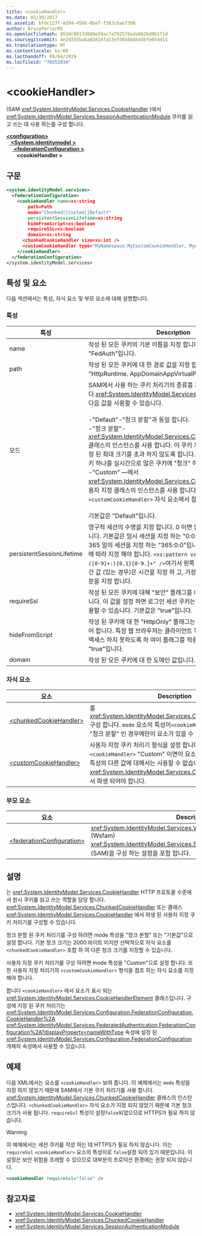 ```yaml
---
title: <cookieHandler>
ms.date: 03/30/2017
ms.assetid: bfdc127f-8d94-4566-8bef-f583c6ae7398
author: BrucePerlerMS
ms.openlocfilehash: 853dc9817d080e59ac7a792576eda862bd0b1f1d
ms.sourcegitcommit: 4e2d355baba82814fa53efd6b8bbb45bfe054d11
ms.translationtype: MT
ms.contentlocale: ko-KR
ms.lasthandoff: 09/04/2019
ms.locfileid: "70252034"
---
```

# <a name="cookiehandler"></a>\<cookieHandler>
(SAM <xref:System.IdentityModel.Services.CookieHandler> )에서 <xref:System.IdentityModel.Services.SessionAuthenticationModule> 쿠키를 읽고 쓰는 데 사용 하는를 구성 합니다.  
  
[ **\<configuration>** ](../configuration-element.md)\
&nbsp;&nbsp;[ **\<System.identitymodel >** ](system-identitymodel-services.md)\
&nbsp;&nbsp;&nbsp;&nbsp;[ **\<federationConfiguration >** ](federationconfiguration.md)\
&nbsp;&nbsp;&nbsp;&nbsp;&nbsp;&nbsp; **\<cookieHandler >**  
  
## <a name="syntax"></a>구문  
  
```xml  
<system.identityModel.services>  
  <federationConfiguration>  
    <cookieHandler name=xs:string  
        path=Path  
        mode="Chunked||Custom||Default"  
        persistentSessionLifetime=xs:string  
        hideFromScript=xs:boolean  
        requireSSL=xs:boolean  
        domain=xs:string  
      <chunkedCookieHandler size=xs:int />  
      <customCookieHandler type="MyNamespace.MyCustomCookieHandler, MyAssembly" />  
    </cookieHandler>  
  </federationConfiguration>  
</system.identityModel.services>  
```  
  
## <a name="attributes-and-elements"></a>특성 및 요소  
 다음 섹션에서는 특성, 자식 요소 및 부모 요소에 대해 설명합니다.  
  
### <a name="attributes"></a>특성  
  
|특성|Description|  
|---------------|-----------------|  
|name|작성 된 모든 쿠키의 기본 이름을 지정 합니다. 기본값은 "FedAuth"입니다.|  
|path|작성 된 모든 쿠키에 대 한 경로 값을 지정 합니다. 기본값은 "HttpRuntime. AppDomainAppVirtualPath"입니다.|  
|모드|SAM에서 사용 하는 쿠키 처리기의 종류를 지정 하는 값중하나입니다.<xref:System.IdentityModel.Services.CookieHandlerMode> 다음 값을 사용할 수 있습니다.<br /><br /> -"Default"-"청크 분할"과 동일 합니다.<br />-"청크 분할"- <xref:System.IdentityModel.Services.ChunkedCookieHandler> 클래스의 인스턴스를 사용 합니다. 이 쿠키 처리기는 개별 쿠키가 설정 된 최대 크기를 초과 하지 않도록 합니다. 이는 잠재적으로 논리 쿠키 하나를 실시간으로 많은 쿠키에 "청크" 하 여이를 수행 합니다.<br />-"Custom" —에서 <xref:System.IdentityModel.Services.CookieHandler>파생 된 사용자 지정 클래스의 인스턴스를 사용 합니다. 파생 된 클래스는 `<customCookieHandler>` 자식 요소에서 참조 됩니다.<br /><br /> 기본값은 "Default"입니다.|  
|persistentSessionLifetime|영구적 세션의 수명을 지정 합니다. 0 이면 임시 세션이 항상 사용 됩니다. 기본값은 임시 세션을 지정 하는 "0:0:0"입니다. 최대값은 365 일의 세션을 지정 하는 "365:0:0"입니다. 값은 다음 제한 사항에 따라 지정 해야 합니다. `<xs:pattern value="([0-9.]+:){0,1}([0-9]+:){0,1}[0-9.]+" />`여기서 왼쪽 값은 일을 지정 하 고, 중간 값 (있는 경우)은 시간을 지정 하 고, 가장 오른쪽 값 (있는 경우)은 분을 지정 합니다.|  
|requireSsl|작성 된 모든 쿠키에 대해 "보안" 플래그를 내보낼지 여부를 지정 합니다. 이 값을 설정 하면 로그인 세션 쿠키는 HTTPS를 통해서만 사용할 수 있습니다. 기본값은 "true"입니다.|  
|hideFromScript|작성 된 쿠키에 대 한 "HttpOnly" 플래그는 내보내집니다 여부를 제어 합니다. 특정 웹 브라우저는 클라이언트 쪽 스크립트가 쿠키 값에 액세스 하지 못하도록 하 여이 플래그를 적용 합니다. 기본값은 "true"입니다.|  
|domain|작성 된 모든 쿠키에 대 한 도메인 값입니다. 기본값은 ""입니다.|  
  
### <a name="child-elements"></a>자식 요소  
  
|요소|Description|  
|-------------|-----------------|  
|[\<chunkedCookieHandler>](chunkedcookiehandler.md)|를 <xref:System.IdentityModel.Services.ChunkedCookieHandler>구성 합니다. `mode` 요소의 특성이`<cookieHandler>` "Default" 또는 "청크 분할" 인 경우에만이 요소가 있을 수 있습니다.|  
|[\<customCookieHandler>](customcookiehandler.md)|사용자 지정 쿠키 처리기 형식을 설정 합니다. `mode` 요소의 특성이`<cookieHandler>` "Custom" 이면이 요소가 있어야 합니다. `mode` 특성의 다른 값에 대해서는 사용할 수 없습니다. 사용자 지정 형식은 <xref:System.IdentityModel.Services.CookieHandler> 클래스에서 파생 되어야 합니다.|  
  
### <a name="parent-elements"></a>부모 요소  
  
|요소|Description|  
|-------------|-----------------|  
|[\<federationConfiguration>](federationconfiguration.md)|<xref:System.IdentityModel.Services.WSFederationAuthenticationModule> (Wsfam) <xref:System.IdentityModel.Services.SessionAuthenticationModule> 및 (SAM)을 구성 하는 설정을 포함 합니다.|  
  
## <a name="remarks"></a>설명  
 는 <xref:System.IdentityModel.Services.CookieHandler> HTTP 프로토콜 수준에서 원시 쿠키를 읽고 쓰는 역할을 담당 합니다. <xref:System.IdentityModel.Services.ChunkedCookieHandler> 또는 클래스<xref:System.IdentityModel.Services.CookieHandler> 에서 파생 된 사용자 지정 쿠키 처리기를 구성할 수 있습니다.  
  
 청크 분할 된 쿠키 처리기를 구성 하려면 mode 특성을 "청크 분할" 또는 "기본값"으로 설정 합니다. 기본 청크 크기는 2000 바이트 이지만 선택적으로 자식 요소를 `<chunkedCookieHandler>` 포함 하 여 다른 청크 크기를 지정할 수 있습니다.  
  
 사용자 지정 쿠키 처리기를 구성 하려면 mode 특성을 "Custom"으로 설정 합니다. 또한 사용자 지정 처리기의 `<customCookieHandler>` 형식을 참조 하는 자식 요소를 지정 해야 합니다.  
  
 합니다 `<cookieHandler>` 에서 요소가 표시 되는 <xref:System.IdentityModel.Services.CookieHandlerElement> 클래스입니다. 구성에 지정 된 쿠키 처리기는 <xref:System.IdentityModel.Services.Configuration.FederationConfiguration.CookieHandler%2A> <xref:System.IdentityModel.Services.FederatedAuthentication.FederationConfiguration%2A?displayProperty=nameWithType> 속성에 설정 된 <xref:System.IdentityModel.Services.Configuration.FederationConfiguration> 개체의 속성에서 사용할 수 있습니다.  
  
## <a name="example"></a>예제  
 다음 XML에서는 요소를 `<cookieHandler>` 보여 줍니다. 이 예제에서는 `mode` 특성을 지정 하지 않았기 때문에 SAM에서 기본 쿠키 처리기를 사용 합니다. <xref:System.IdentityModel.Services.ChunkedCookieHandler> 클래스의 인스턴스입니다. `<chunkedCookieHandler>` 자식 요소가 지정 되지 않았기 때문에 기본 청크 크기가 사용 됩니다. `requireSsl` 특성이 설정`false`되었으므로 HTTPS가 필요 하지 않습니다.  
  
> [!WARNING]
> 이 예제에서는 세션 쿠키를 작성 하는 데 HTTPS가 필요 하지 않습니다. 이는 `requireSsl` `<cookieHandler>` 요소의 특성이로 `false`설정 되어 있기 때문입니다. 이 설정은 보안 위험을 초래할 수 있으므로 대부분의 프로덕션 환경에는 권장 되지 않습니다.  
  
```xml  
<cookieHandler requireSsl="false" />  
```  
  
## <a name="see-also"></a>참고자료

- <xref:System.IdentityModel.Services.CookieHandler>
- <xref:System.IdentityModel.Services.ChunkedCookieHandler>
- <xref:System.IdentityModel.Services.SessionAuthenticationModule>
